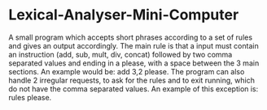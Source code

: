 # Lexical-Analyser-Mini-Computer
A small program which accepts short phrases according to a set of rules and gives an output accordingly.
The main rule is that a input must contain an instruction (add, sub, mult, div, concat) followed by two comma separated values and ending in a please, with a space between the 3 main sections. An example would be: add 3,2 please.
The program can also handle 2 irregular requests, to ask for the rules and to exit running, which do not have the comma separated values. An example of this exception is: rules please.
